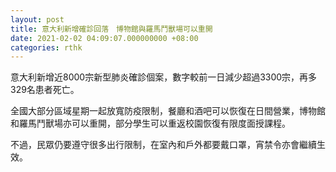 ```yaml
---
layout: post
title: 意大利新增確診回落　博物館與羅馬鬥獸場可以重開
date: 2021-02-02 04:09:07.000000000 +08:00
categories: rthk
---
```


意大利新增近8000宗新型肺炎確診個案，數字較前一日減少超過3300宗，再多329名患者死亡。

全國大部分區域星期一起放寬防疫限制，餐廳和酒吧可以恢復在日間營業，博物館和羅馬鬥獸場亦可以重開，部分學生可以重返校園恢復有限度面授課程。

不過，民眾仍要遵守很多出行限制，在室內和戶外都要戴口罩，宵禁令亦會繼續生效。
